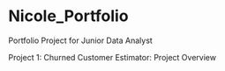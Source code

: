 # Nicole_Portfolio
Portfolio Project for Junior Data Analyst

Project 1: Churned Customer Estimator: Project Overview
